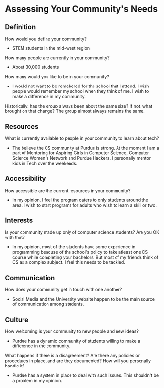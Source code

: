 # Assessing Your Community's Needs

## Definition
How would you define your community? 
- STEM students in the mid-west region

How many people are currently in your community?
- About 30,000 students 

How many would you like to be in your community?
- I would not want to be remebered for the school that I attend. I wish people would remember my school when they think of me. I wish to make a difference in my community.

Historically, has the group always been about the same size? If not, what brought on that change?
The group almost always remains the same.

## Resources

What is currently available to people in your community to learn about tech?
- The believe the CS community at Purdue is strong. At the moment I am a part of Mentoring for Aspiring Girls in Computer Science, Computer Science Women's Network and Purdue Hackers. I personally mentor kids in Tech over the weekends.

## Accessibility

How accessible are the current resources in your community?
- In my opinion, I feel the program caters to only students around the area. I wish to start programs for adults who wish to learn a skill or two.

## Interests

Is your community made up only of computer science students? Are you OK with that?
- In my opinion, most of the students have some experience in programming beacuse of the school's policy to take atleast one CS course while completing your bachelors. But most of my friends think of CS as a complex subject. I feel this needs to be tackled. 

## Communication

How does your community get in touch with one another?
- Social Media and the University website happen to be the main source of communication among students.

## Culture

How welcoming is your community to new people and new ideas?
- Purdue has a dynamic community of students willing to make a difference in the community. 

What happens if there is a disagreement? Are there any policies or procedures in place, and are they documented? How will you personally handle it?
- Purdue has a system in place to deal with such issues. This shouldn't be a problem in my opinion.
